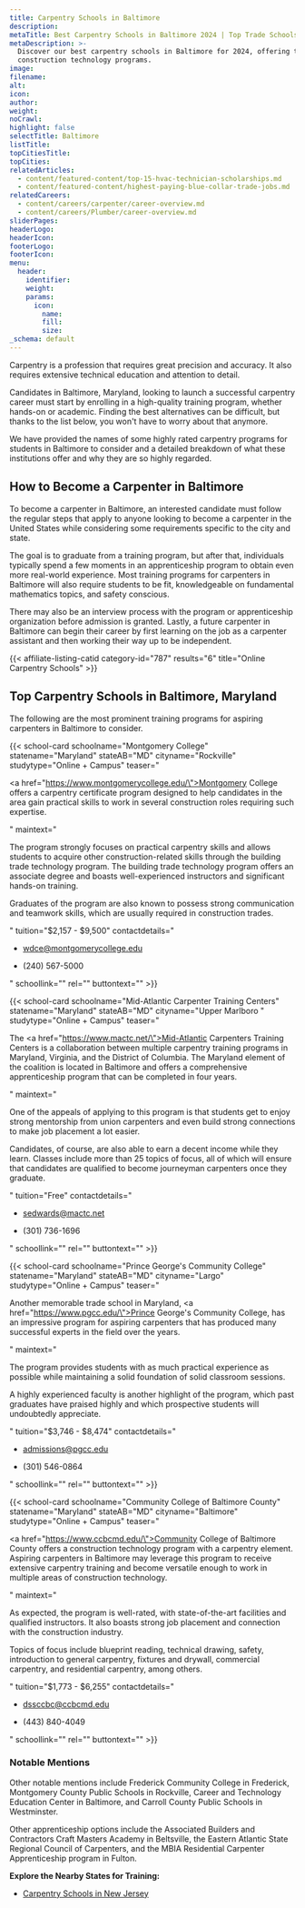 ```yaml
---
title: Carpentry Schools in Baltimore
description:
metaTitle: Best Carpentry Schools in Baltimore 2024 | Top Trade Schools
metaDescription: >-
  Discover our best carpentry schools in Baltimore for 2024, offering top
  construction technology programs.
image:
filename:
alt:
icon:
author:
weight:
noCrawl:
highlight: false
selectTitle: Baltimore
listTitle:
topCitiesTitle:
topCities:
relatedArticles:
  - content/featured-content/top-15-hvac-technician-scholarships.md
  - content/featured-content/highest-paying-blue-collar-trade-jobs.md
relatedCareers:
  - content/careers/carpenter/career-overview.md
  - content/careers/Plumber/career-overview.md
sliderPages:
headerLogo:
headerIcon:
footerLogo:
footerIcon:
menu:
  header:
    identifier:
    weight:
    params:
      icon:
        name:
        fill:
        size:
_schema: default
---
```

Carpentry is a profession that requires great precision and accuracy. It also requires extensive technical education and attention to detail.

Candidates in Baltimore, Maryland, looking to launch a successful carpentry career must start by enrolling in a high-quality training program, whether hands-on or academic. Finding the best alternatives can be difficult, but thanks to the list below, you won't have to worry about that anymore.

We have provided the names of some highly rated carpentry programs for students in Baltimore to consider and a detailed breakdown of what these institutions offer and why they are so highly regarded.

## **How to Become a Carpenter in Baltimore**

To become a carpenter in Baltimore, an interested candidate must follow the regular steps that apply to anyone looking to become a carpenter in the United States while considering some requirements specific to the city and state.

The goal is to graduate from a training program, but after that, individuals typically spend a few moments in an apprenticeship program to obtain even more real-world experience. Most training programs for carpenters in Baltimore will also require students to be fit, knowledgeable on fundamental mathematics topics, and safety conscious.

There may also be an interview process with the program or apprenticeship organization before admission is granted. Lastly, a future carpenter in Baltimore can begin their career by first learning on the job as a carpenter assistant and then working their way up to be independent.

{{< affiliate-listing-catid category-id="787" results="6" title="Online Carpentry Schools" >}}

## **Top Carpentry Schools in Baltimore, Maryland**

The following are the most prominent training programs for aspiring carpenters in Baltimore to consider.

{{< school-card schoolname="Montgomery College" statename="Maryland" stateAB="MD" cityname="Rockville" studytype="Online + Campus" teaser="<p><a href=\"https://www.montgomerycollege.edu/\">Montgomery College</a> offers a carpentry certificate program designed to help candidates in the area gain practical skills to work in several construction roles requiring such expertise.</p>" maintext="<p>The program strongly focuses on practical carpentry skills and allows students to acquire other construction-related skills through the building trade technology program. The building trade technology program offers an associate degree and boasts well-experienced instructors and significant hands-on training.</p><p>Graduates of the program are also known to possess strong communication and teamwork skills, which are usually required in construction trades.</p>" tuition="$2,157 - $9,500" contactdetails="<ul><li><p>wdce@montgomerycollege.edu</p></li><li><p>(240) 567-5000</p><p></p></li></ul>" schoollink="" rel="" buttontext="" >}}

{{< school-card schoolname="Mid-Atlantic Carpenter Training Centers" statename="Maryland" stateAB="MD" cityname="Upper Marlboro " studytype="Online + Campus" teaser="<p>The <a href=\"https://www.mactc.net/\">Mid-Atlantic Carpenters Training Centers</a> is a collaboration between multiple carpentry training programs in Maryland, Virginia, and the District of Columbia. The Maryland element of the coalition is located in Baltimore and offers a comprehensive apprenticeship program that can be completed in four years.</p>" maintext="<p>One of the appeals of applying to this program is that students get to enjoy strong mentorship from union carpenters and even build strong connections to make job placement a lot easier.</p><p>Candidates, of course, are also able to earn a decent income while they learn. Classes include more than 25 topics of focus, all of which will ensure that candidates are qualified to become journeyman carpenters once they graduate.</p>" tuition="Free" contactdetails="<ul><li><p>sedwards@mactc.net</p></li><li><p>(301) 736-1696</p></li></ul>" schoollink="" rel="" buttontext="" >}}

{{< school-card schoolname="Prince George's Community College" statename="Maryland" stateAB="MD" cityname="Largo" studytype="Online + Campus" teaser="<p>Another memorable trade school in Maryland, <a href=\"https://www.pgcc.edu/\">Prince George's Community College</a>, has an impressive program for aspiring carpenters that has produced many successful experts in the field over the years.</p>" maintext="<p>The program provides students with as much practical experience as possible while maintaining a solid foundation of solid classroom sessions.</p><p>A highly experienced faculty is another highlight of the program, which past graduates have praised highly and which prospective students will undoubtedly appreciate.</p>" tuition="$3,746 - $8,474" contactdetails="<ul><li><p>admissions@pgcc.edu </p></li><li><p>(301) 546-0864</p><p></p></li></ul>" schoollink="" rel="" buttontext="" >}}

{{< school-card schoolname="Community College of Baltimore County" statename="Maryland" stateAB="MD" cityname="Baltimore" studytype="Online + Campus" teaser="<p><a href=\"https://www.ccbcmd.edu/\">Community College of Baltimore County</a> offers a construction technology program with a carpentry element. Aspiring carpenters in Baltimore may leverage this program to receive extensive carpentry training and become versatile enough to work in multiple areas of construction technology.</p>" maintext="<p>As expected, the program is well-rated, with state-of-the-art facilities and qualified instructors. It also boasts strong job placement and connection with the construction industry.</p><p>Topics of focus include blueprint reading, technical drawing, safety, introduction to general carpentry, fixtures and drywall, commercial carpentry, and residential carpentry, among others.</p>" tuition="$1,773 - $6,255" contactdetails="<ul><li><p>dssccbc@ccbcmd.edu</p></li><li><p>(443) 840-4049</p><p></p></li></ul>" schoollink="" rel="" buttontext="" >}}

### **Notable Mentions**

Other notable mentions include Frederick Community College in Frederick, Montgomery County Public Schools in Rockville, Career and Technology Education Center in Baltimore, and Carroll County Public Schools in Westminster.

Other apprenticeship options include the Associated Builders and Contractors Craft Masters Academy in Beltsville, the Eastern Atlantic State Regional Council of Carpenters, and the MBIA Residential Carpenter Apprenticeship program in Fulton.

**Explore the Nearby States for Training:**

* [Carpentry Schools in New Jersey](https://toptradeschools.com/near-you/carpenter/new-jersey/)